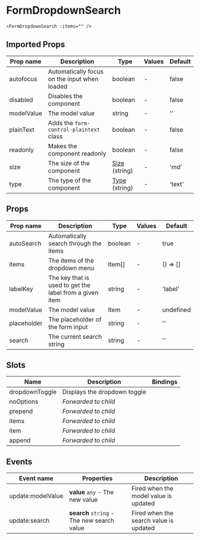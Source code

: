 # FormDropdownSearch

```vue
<FormDropdownSearch :items="" />
```

## Imported Props

| Prop name  | Description                                  | Type                                              | Values | Default |
| ---------- | -------------------------------------------- | ------------------------------------------------- | ------ | ------- |
| autofocus  | Automatically focus on the input when loaded | boolean                                           | -      | false   |
| disabled   | Disables the component                       | boolean                                           | -      | false   |
| modelValue | The model value                              | string                                            | -      | ''      |
| plainText  | Adds the `form-control-plaintext` class      | boolean                                           | -      | false   |
| readonly   | Makes the component readonly                 | boolean                                           | -      | false   |
| size       | The size of the component                    | [Size](../../composables/useSize) (string)        | -      | 'md'    |
| type       | The type of the component                    | [Type](../../composables/useFormControl) (string) | -      | 'text'  |

## Props

| Prop name   | Description                                             | Type    | Values | Default     |
| ----------- | ------------------------------------------------------- | ------- | ------ | ----------- |
| autoSearch  | Automatically search through the items                  | boolean | -      | true        |
| items       | The items of the dropdown menu                          | Item[]  | -      | () =&gt; [] |
| labelKey    | The key that is used to get the label from a given item | string  | -      | 'label'     |
| modelValue  | The model value                                         | Item    | -      | undefined   |
| placeholder | The placeholder of the form input                       | string  | -      | ''          |
| search      | The current search string                               | string  | -      | ''          |

## Slots

| Name           | Description                  | Bindings |
| -------------- | ---------------------------- | -------- |
| dropdownToggle | Displays the dropdown toggle |          |
| noOptions      | _Forwarded to child_         |          |
| prepend        | _Forwarded to child_         |          |
| items          | _Forwarded to child_         |          |
| item           | _Forwarded to child_         |          |
| append         | _Forwarded to child_         |          |

## Events

| Event name        | Properties                                 | Description                            |
| ----------------- | ------------------------------------------ | -------------------------------------- |
| update:modelValue | **value** `any` - The new value            | Fired when the model value is updated  |
| update:search     | **search** `string` - The new search value | Fired when the search value is updated |
